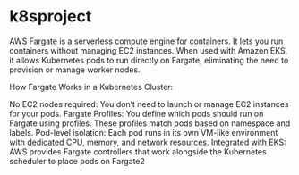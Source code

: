 # k8sproject


AWS Fargate is a serverless compute engine for containers. It lets you run containers without managing EC2 instances. When used with Amazon EKS, it allows Kubernetes pods to run directly on Fargate, eliminating the need to provision or manage worker nodes.

How Fargate Works in a Kubernetes Cluster:

No EC2 nodes required: You don’t need to launch or manage EC2 instances for your pods.
Fargate Profiles: You define which pods should run on Fargate using profiles. These profiles match pods based on namespace and labels.
Pod-level isolation: Each pod runs in its own VM-like environment with dedicated CPU, memory, and network resources.
Integrated with EKS: AWS provides Fargate controllers that work alongside the Kubernetes scheduler to place pods on Fargate2
